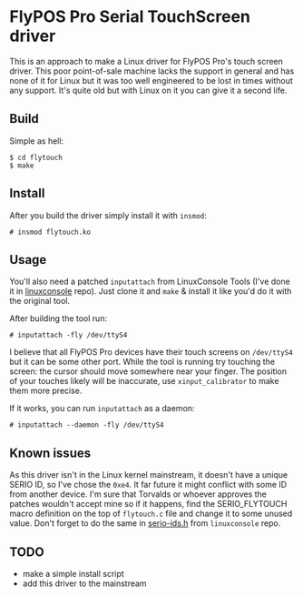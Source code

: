 # FlyPOS Pro Serial TouchScreen driver
This is an approach to make a Linux driver for FlyPOS Pro's touch screen driver. This poor point-of-sale machine lacks the support in general and has none of it for Linux but it was too well engineered to be lost in times without any support. It's quite old but with Linux on it you can give it a second life.

## Build
Simple as hell:

```
$ cd flytouch
$ make
```

## Install
After you build the driver simply install it with `insmod`:
```
# insmod flytouch.ko
```

## Usage
You'll also need a patched `inputattach` from LinuxConsole Tools (I've done it in [linuxconsole](https://github.com/namikiri/linuxconsole) repo). Just clone it and `make` & install it like you'd do it with the original tool.

After building the tool run:

```
# inputattach -fly /dev/ttyS4
```

I believe that all FlyPOS Pro devices have their touch screens on `/dev/ttyS4` but it can be some other port. While the tool is running try touching the screen: the cursor should move somewhere near your finger. The position of your touches likely will be inaccurate, use `xinput_calibrator` to make them more precise.  

If it works, you can run `inputattach` as a daemon:

```
# inputattach --daemon -fly /dev/ttyS4
```

## Known issues
As this driver isn't in the Linux kernel mainstream, it doesn't have a unique SERIO ID, so I've chose the `0xe4`. It far future it might conflict with some ID from another device. I'm sure that Torvalds or whoever approves the patches wouldn't accept mine so if it happens, find the SERIO_FLYTOUCH macro definition on the top of `flytouch.c` file and change it to some unused value. Don't forget to do the same in [serio-ids.h](https://github.com/namikiri/linuxconsole/blob/master/utils/serio-ids.h) from `linuxconsole` repo.

## TODO
- make a simple install script
- add this driver to the mainstream
